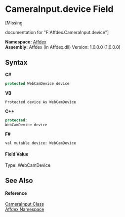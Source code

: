 # CameraInput.device Field
 

\[Missing <summary> documentation for "F:Affdex.CameraInput.device"\]

**Namespace:**&nbsp;<a href="b8038333-b12e-8ea1-a2ce-74c8d611fa89">Affdex</a><br />**Assembly:**&nbsp;Affdex (in Affdex.dll) Version: 1.0.0.0 (1.0.0.0)

## Syntax

**C#**<br />
``` C#
protected WebCamDevice device
```

**VB**<br />
``` VB
Protected device As WebCamDevice
```

**C++**<br />
``` C++
protected:
WebCamDevice device
```

**F#**<br />
``` F#
val mutable device: WebCamDevice
```


#### Field Value
Type: WebCamDevice

## See Also


#### Reference
<a href="5a5279cd-f2cc-c73f-8243-a6319229c662">CameraInput Class</a><br /><a href="b8038333-b12e-8ea1-a2ce-74c8d611fa89">Affdex Namespace</a><br />